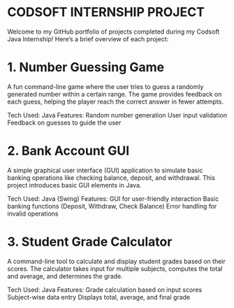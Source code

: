# CODSOFT INTERNSHIP PROJECT 
Welcome to my GitHub portfolio of projects completed during my Codsoft Java Internship! Here’s a brief overview of each project:

# 1. Number Guessing Game
A fun command-line game where the user tries to guess a randomly generated number within a certain range. The game provides feedback on each guess, helping the player reach the correct answer in fewer attempts.

Tech Used: Java
Features:
Random number generation
User input validation
Feedback on guesses to guide the user
# 2. Bank Account GUI
A simple graphical user interface (GUI) application to simulate basic banking operations like checking balance, deposit, and withdrawal. This project introduces basic GUI elements in Java.

Tech Used: Java (Swing)
Features:
GUI for user-friendly interaction
Basic banking functions (Deposit, Withdraw, Check Balance)
Error handling for invalid operations
# 3. Student Grade Calculator
A command-line tool to calculate and display student grades based on their scores. The calculator takes input for multiple subjects, computes the total and average, and determines the grade.

Tech Used: Java
Features:
Grade calculation based on input scores
Subject-wise data entry
Displays total, average, and final grade
